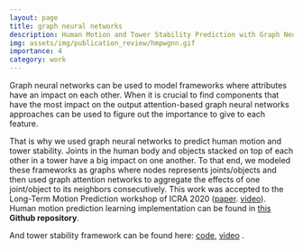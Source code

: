 ```yaml
---
layout: page
title: graph neural networks
description: Human Motion and Tower Stability Prediction with Graph Neural Networks
img: assets/img/publication_review/hmpwgnn.gif
importance: 4
category: work
---
```


Graph neural networks can be used to model frameworks where attributes have an impact on each other. When it is crucial to find components that have the most impact on the output attention-based graph neural networks approaches can be used to figure out the importance to give to each feature.

That is why we used graph neural networks to predict human motion and tower stability. Joints in the human body and objects stacked on top of each other in a tower have a big impact on one another. To that end, we  modeled these frameworks as graphs where nodes represents joints/objects and then used graph attention networks to aggregate the effects of one joint/object to its neighbors consecutively. This work was accepted to the Long-Term Motion Prediction workshop of ICRA 2020 ([paper](https://motionpredictionicra2020.github.io/posters/lhmp2020_guzey_paper.pdf). [video](https://www.youtube.com/watch?v=hSzj8Hm3uWI)). 
Human motion prediction learning implementation can be found in [this](https://github.com/irmakguzey/HMPGNN) **Github repository**.

And tower stability framework can be found here: [code](https://github.com/irmakguzey/SPWGNN), [video](https://www.youtube.com/watch?v=XeVPYhfllpM) .